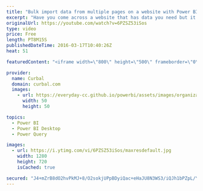```yaml
---
title: "Bulk import data from multiple pages on a website with Power BI Desktop - Power BI Tips & Tricks #04"
excerpt: "Have you come across a website that has data you need but it is presented in multiple pages? Downloading page by page can be frustrating and time consuming. In this short video, I will show you how to iterate multiple pages on a website to import the data using Power BI.  LINK to NFL site: http://www.nfl.com/stats/categorystats?tabSeq=2&offensiveStatisticCategory=TEAM_PASSING&conference=ALL&role=TM&season=2015&seasonType=REG"
originalUrl: https://youtube.com/watch?v=6PZSZ53iSos
type: video
price: Free
length: PT8M15S
publishedDateTime: 2016-03-17T10:40:26Z
heat: 51

featuredContent: "<iframe width=\"800\" height=\"500\" frameborder=\"0\" src=\"https://www.youtube.com/embed/6PZSZ53iSos\" allow=\"accelerometer; autoplay; encrypted-media; gyroscope; picture-in-picture\" allowfullscreen></iframe>"

provider:
  name: Curbal
  domain: curbal.com
  images:
    - url: https://everyday-cc.github.io/powerbi/assets/images/organizations/curbal.com-50x50.jpg
      width: 50
      height: 50

topics:
  - Power BI
  - Power BI Desktop
  - Power Query

images:
  - url: https://i.ytimg.com/vi/6PZSZ53iSos/maxresdefault.jpg
    width: 1280
    height: 720
    isCached: true

secured: "J4+mZrB8dO2hvPkMJ+8/O2sokjUPpBDyiQac+eHaJU8N3WS3/iQJh1bPZpL/YJc39rAyvK6gqr8yw4qHJnEdRNNq1jRK1RWFZRBg1RVReCO5PxUB/z6sLs8rzceb90MGrQwN39LxDY0/I4DXab704cpT4eXs+bN3JY2xRWZzn/rbaiJjGhMhtcDVUw9eMe57MhCYqcsQy4RagNx2QoPLGlwzyByrPYTmpRsu9AKvhcAdjBqpQ4YWLx/PWS6M2ZUW0OEfWpRQHXakoRtjT5kPS/ZLeFkDNgemxMTQtac0ouZMCiY3H8QYOxLs26c4BRYulVebOfLYwmX6QpYQ3P7yQBpDwDR5vubXdP6Um9pY05mnRxxXvi5bMl3GEdZGN+AlNxgfAjpYh8aW/JcBu96BND/2VXUxA229eA79KkNV31I=;MNAPsRtPsX7o/b8sdeJFCQ=="
---
```


